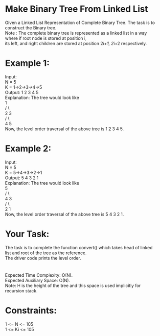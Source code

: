 # Make Binary Tree From Linked List

Given a Linked List Representation of Complete Binary Tree. The task is to construct the Binary tree.  
Note : The complete binary tree is represented as a linked list in a way where if root node is stored at position i,   
its left, and right children are stored at position 2*i+1, 2*i+2 respectively.

# Example 1:
Input:  
N = 5  
K = 1->2->3->4->5  
Output: 1 2 3 4 5  
Explanation: The tree would look like  
      1  
    /   \  
   2     3  
 /  \  
4   5  
Now, the level order traversal of the above tree is 1 2 3 4 5.

# Example 2:
Input:  
N = 5  
K = 5->4->3->2->1  
Output: 5 4 3 2 1  
Explanation: The tree would look like  
     5  
   /  \  
  4    3  
 / \  
2    1  
Now, the level order traversal of the above tree is 5 4 3 2 1.

# Your Task:
The task is to complete the function convert() which takes head of linked list and root of the tree as the reference.  
The driver code prints the level order.

#
Expected Time Complexity: O(N).  
Expected Auxiliary Space: O(N).  
Note: H is the height of the tree and this space is used implicitly for recursion stack.

# Constraints:
1 <= N <= 105  
1 <= Ki <= 105

